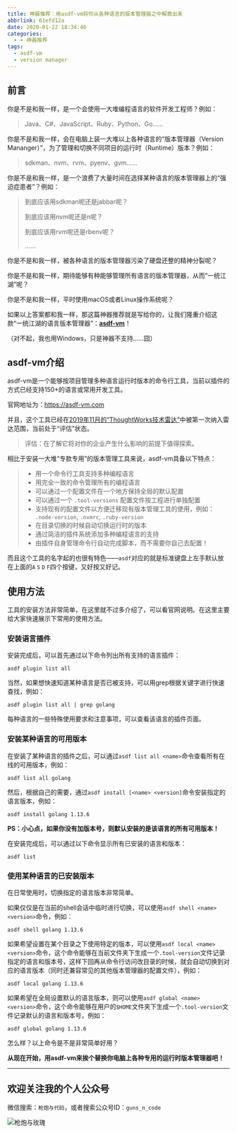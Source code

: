 ```yaml
---
title: 神器推荐：用asdf-vm将你从各种语言的版本管理器之中解救出来
abbrlink: 61efd12a
date: 2020-01-22 18:34:46
categories:
  - - 神器推荐
tags:
  - asdf-vm
  - version manager
---
```


## 前言

你是不是和我一样，是一个会使用一大堆编程语言的软件开发工程师？例如：

> Java、C#、JavaScript、Ruby、Python、Go……

你是不是和我一样，会在电脑上装一大堆以上各种语言的“版本管理器（Version Mananger）”，为了管理和切换不同项目的运行时（Runtime）版本？例如：

> sdkman、nvm、rvm、pyenv、gvm……

你是不是和我一样，是一个浪费了大量时间在选择某种语言的版本管理器上的“强迫症患者”？例如：

> 到底应该用sdkman呢还是jabbar呢？
>
> 到底应该用nvm呢还是n呢？
>
> 到底应该用rvm呢还是rbenv呢？
>
> ……

你是不是和我一样，被各种语言的版本管理器污染了硬盘还整的精神分裂呢？

你是不是和我一样，期待能够有种能够管理所有语言的版本管理器，从而“一统江湖”呢？

你是不是和我一样，平时使用macOS或者Linux操作系统呢？

如果以上答案都和我一样，那这篇神器推荐就是写给你的，让我们隆重介绍这款“一统江湖的语言版本管理器”：**[asdf-vm](https://asdf-vm.com/)**！

（对不起，我也用Windows，只是神器不支持……囧）

<!-- more -->

## asdf-vm介绍

asdf-vm是一个能够按项目管理多种语言运行时版本的命令行工具，当前以插件的方式已经支持150+的语言或常用开发工具。

官网地址为：https://asdf-vm.com

并且，这个工具已经在[2019年11月的“ThoughtWorks技术雷达”](https://www.thoughtworks.com/cn/radar/tools/asdf-vm)中被第一次纳入雷达范围，当前处于“评估”状态。

> 评估：在了解它将对你的企业产生什么影响的前提下值得探索。

相比于安装一大堆“专款专用”的版本管理工具来说，asdf-vm具备以下特点：

> - 用一个命令行工具支持多种编程语言
> - 用完全一致的命令管理所有的编程语言
> - 可以通过一个配置文件在一个地方保持全局的默认配置
> - 可以通过一个 `.tool-versions` 配置文件按工程进行单独配置
> - 支持现有的配置文件以方便迁移现有版本管理工具的使用，例如： `.node-version`, `.nvmrc`, `.ruby-version`
> - 在目录切换的时候自动切换运行时的版本
> - 通过简洁的插件系统添加多种编程语言的支持
> - 由插件自身管理命令行自动完成脚本，而不需要你自己去配置！

而且这个工具的名字起的也很有特色——`asdf`对应的就是标准键盘上左手默认放在上面的`A` `S` `D` `F`四个按键，又好按又好记。

## 使用方法

工具的安装方法非常简单，在这里就不过多介绍了，可以看官网说明。在这里主要给大家快速展示下常用的使用方法。

### 安装语言插件

安装完成后，可以首先通过以下命令列出所有支持的语言插件：

```shell
asdf plugin list all
```

当然，如果想快速知道某种语言是否已被支持，可以用grep根据关键字进行快速查找，例如：

```shell
asdf plugin list all | grep golang
```

每种语言的一些特殊使用要求和注意事项，可以查看该语言的插件页面。

### 安装某种语言的可用版本

在安装了某种语言的插件之后，可以通过`asdf list all <name>`命令查看所有在线的可用版本，例如：

```shell
asdf list all golang
```

然后，根据自己的需要，通过`asdf install [<name> <version]`命令安装指定的语言版本，例如：

```shell
asdf install golang 1.13.6
```

**PS：小心点，如果你没有加版本号，则默认安装的是该语言的所有可用版本！**

在安装完成后，可以通过以下命令显示所有已安装的语言和版本：

```shell
asdf list
```

### 使用某种语言的已安装版本

在日常使用时，切换指定的语言版本非常简单。

如果仅仅是在当前的shell会话中临时进行切换，可以使用`asdf shell <name> <version>`命令，例如：

```shell
asdf shell golang 1.13.6
```

如果希望设置在某个目录之下使用特定的版本，可以使用`asdf local <name> <version>`命令，这个命令能够在当前文件夹下生成一个`.tool-version`文件记录指定的语言和版本号，这样下回再从命令行访问改目录的时候，就会自动切换到对应的语言版本（同时还兼容常见的其他版本管理器的配置文件），例如：

```shell
asdf local golang 1.13.6
```

如果希望在全局设置默认的语言版本，则可以使用`asdf global <name> <version>`命令，这个命令能够在用户的`$HOME`文件夹下生成一个`.tool-version`文件记录默认的语言和版本号，例如：

```shel
asdf global golang 1.13.6
```

怎么样？以上命令是不是非常简单好用？

**从现在开始，用asdf-vm来挨个替换你电脑上各种专用的运行时版本管理器吧！**

---

## 欢迎关注我的个人公众号

微信搜索：`枪炮与代码`，或者搜索公众号ID：`guns_n_code`

![枪炮与玫瑰](https://huhao-dev.oss-cn-beijing.aliyuncs.com/2020-01-20-wechat.png)